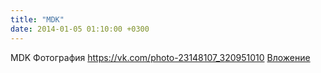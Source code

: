 ```yaml
---
title: "MDK"
date: 2014-01-05 01:10:00 +0300
---
```


MDK
Фотография
<a class="vk-attach" href="https://vk.com/photo-23148107_320951010">https://vk.com/photo-23148107_320951010</a>
<a class="vk-attach" href="https://vk.com/photo-23148107_320951010">Вложение</a>
